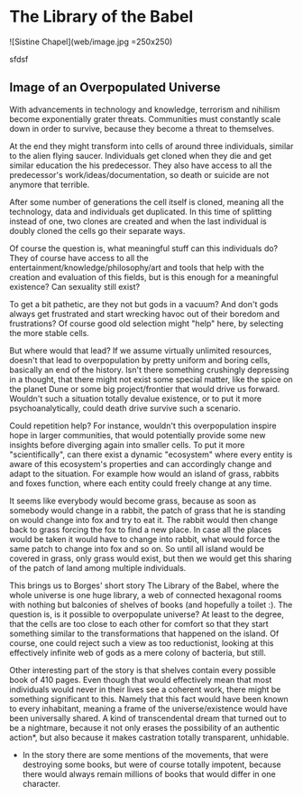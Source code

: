The Library of the Babel
========================

![Sistine Chapel](web/image.jpg =250x250)

sfdsf

Image of an Overpopulated Universe
----------------------------------

With advancements in technology and knowledge, terrorism and nihilism become exponentially grater threats. Communities must constantly scale down in order to survive, because they become a threat to themselves.

At the end they might transform into cells of around three individuals, similar to the alien flying saucer. Individuals get cloned when they die and get similar education the his predecessor. They also have access to all the predecessor's work/ideas/documentation, so death or suicide are not anymore that terrible. 

After some number of generations the cell itself is cloned, meaning all the technology, data and individuals get duplicated. In this time of splitting instead of one, two clones are created and when the last individual is doubly cloned the cells go their separate ways.

Of course the question is, what meaningful stuff can this individuals do? They of course have access to all the entertainment/knowledge/philosophy/art and tools that help with the creation and evaluation of this fields, but is this enough for a meaningful existence? Can sexuality still exist?

To get a bit pathetic, are they not but gods in a vacuum? And don't gods always get frustrated and start wrecking havoc out of their boredom and frustrations? Of course good old selection might "help" here, by selecting the more stable cells.

But where would that lead? If we assume virtually unlimited resources, doesn't that lead to overpopulation by pretty uniform and boring cells, basically an end of the history. Isn't there something crushingly depressing in a thought, that there might not exist some special matter, like the spice on the planet Dune or some big project/frontier that would drive us forward. Wouldn't such a situation totally devalue existence, or to put it more psychoanalytically, could death drive survive such a scenario.

Could repetition help? For instance, wouldn't this overpopulation inspire hope in larger communities, that would potentially provide some new insights before diverging again into smaller cells. To put it more "scientifically", can there exist a dynamic "ecosystem" where every entity is aware of this ecosystem's properties and can accordingly change and adapt to the situation. For example how would an island of grass, rabbits and foxes function, where each entity could freely change at any time.

It seems like everybody would become grass, because as soon as somebody would change in a rabbit, the patch of grass that he is standing on would change into fox and try to eat it. The rabbit would then change back to grass forcing the fox to find a new place. In case all the places would be taken it would have to change into rabbit, what would force the same patch to change into fox and so on. So until all island would be covered in grass, only grass would exist, but then we would get this sharing of the patch of land among multiple individuals.

This brings us to Borges' short story The Library of the Babel, where the whole universe is one huge library, a web of connected hexagonal rooms with nothing but balconies of shelves of books (and hopefully a toilet :). The question is, is it possible to overpopulate universe? At least to the degree, that the cells are too close to each other for comfort so that they start something similar to the transformations that happened on the island. Of course, one could reject such a view as too reductionist, looking at this effectively infinite web of gods as a mere colony of bacteria, but still.

Other interesting part of the story is that shelves contain every possible book of 410 pages. Even though that would effectively mean that most individuals would never in their lives see a coherent work, there might be something significant to this. Namely that this fact would have been known to every inhabitant, meaning a frame of the universe/existence would have been
universally shared. A kind of transcendental dream that turned out to be a nightmare, because it not only erases the possibility of an authentic action*, but also because it makes 
castration totally transparent, unhidable.


* In the story there are some mentions of the movements, that were destroying some books, but were of course totally impotent, because there would always remain millions of books that would differ in one character.








